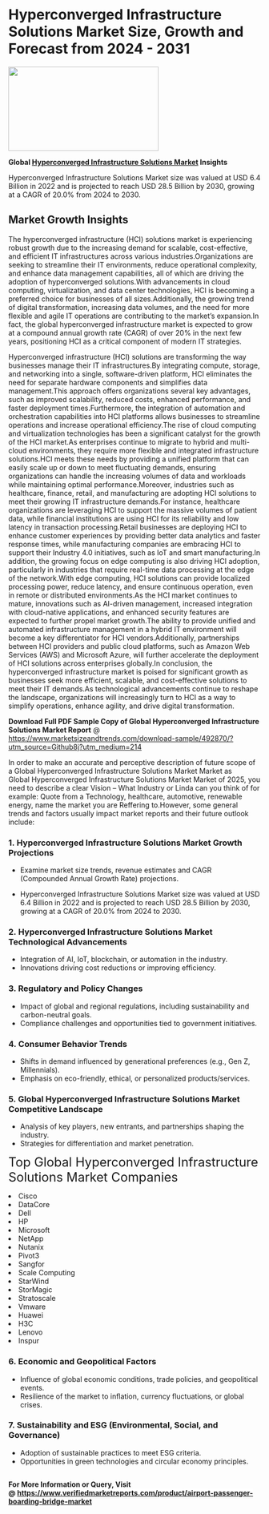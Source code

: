 <H1>Hyperconverged Infrastructure Solutions Market Size, Growth and Forecast from 2024 - 2031</H1><img class="aligncenter size-medium wp-image-584254" src="https://thirdeyenews.in/wp-content/uploads/2024/09/Global-Market-Research-300x168.jpeg" alt="" width="300" height="168" /><p><strong>Global&nbsp;<a href="https://www.marketsizeandtrends.com/download-sample/492870/?utm_source=Github8j?utm_medium=214">Hyperconverged Infrastructure Solutions Market</a> Insights</strong></p><p>Hyperconverged Infrastructure Solutions Market size was valued at USD 6.4 Billion in 2022 and is projected to reach USD 28.5 Billion by 2030, growing at a CAGR of 20.0% from 2024 to 2030.</p><p><h2>Market Growth Insights</h2> <p>The hyperconverged infrastructure (HCI) solutions market is experiencing robust growth due to the increasing demand for scalable, cost-effective, and efficient IT infrastructures across various industries.Organizations are seeking to streamline their IT environments, reduce operational complexity, and enhance data management capabilities, all of which are driving the adoption of hyperconverged solutions.With advancements in cloud computing, virtualization, and data center technologies, HCI is becoming a preferred choice for businesses of all sizes.Additionally, the growing trend of digital transformation, increasing data volumes, and the need for more flexible and agile IT operations are contributing to the market’s expansion.In fact, the global hyperconverged infrastructure market is expected to grow at a compound annual growth rate (CAGR) of over 20% in the next few years, positioning HCI as a critical component of modern IT strategies.</p> <p>Hyperconverged infrastructure (HCI) solutions are transforming the way businesses manage their IT infrastructures.By integrating compute, storage, and networking into a single, software-driven platform, HCI eliminates the need for separate hardware components and simplifies data management.This approach offers organizations several key advantages, such as improved scalability, reduced costs, enhanced performance, and faster deployment times.Furthermore, the integration of automation and orchestration capabilities into HCI platforms allows businesses to streamline operations and increase operational efficiency.The rise of cloud computing and virtualization technologies has been a significant catalyst for the growth of the HCI market.As enterprises continue to migrate to hybrid and multi-cloud environments, they require more flexible and integrated infrastructure solutions.HCI meets these needs by providing a unified platform that can easily scale up or down to meet fluctuating demands, ensuring organizations can handle the increasing volumes of data and workloads while maintaining optimal performance.Moreover, industries such as healthcare, finance, retail, and manufacturing are adopting HCI solutions to meet their growing IT infrastructure demands.For instance, healthcare organizations are leveraging HCI to support the massive volumes of patient data, while financial institutions are using HCI for its reliability and low latency in transaction processing.Retail businesses are deploying HCI to enhance customer experiences by providing better data analytics and faster response times, while manufacturing companies are embracing HCI to support their Industry 4.0 initiatives, such as IoT and smart manufacturing.In addition, the growing focus on edge computing is also driving HCI adoption, particularly in industries that require real-time data processing at the edge of the network.With edge computing, HCI solutions can provide localized processing power, reduce latency, and ensure continuous operation, even in remote or distributed environments.As the HCI market continues to mature, innovations such as AI-driven management, increased integration with cloud-native applications, and enhanced security features are expected to further propel market growth.The ability to provide unified and automated infrastructure management in a hybrid IT environment will become a key differentiator for HCI vendors.Additionally, partnerships between HCI providers and public cloud platforms, such as Amazon Web Services (AWS) and Microsoft Azure, will further accelerate the deployment of HCI solutions across enterprises globally.In conclusion, the hyperconverged infrastructure market is poised for significant growth as businesses seek more efficient, scalable, and cost-effective solutions to meet their IT demands.As technological advancements continue to reshape the landscape, organizations will increasingly turn to HCI as a way to simplify operations, enhance agility, and drive digital transformation.</p> <p><span class=""><strong>Download Full PDF Sample Copy of Global Hyperconverged Infrastructure Solutions Market Report</strong> @ <a href="https://www.marketsizeandtrends.com/download-sample/492870/?utm_source=Github8j?utm_medium=214" target="_blank">https://www.marketsizeandtrends.com/download-sample/492870/?utm_source=Github8j?utm_medium=214</a></span></p><p>In order to make an accurate and perceptive description of future scope of a Global&nbsp;Hyperconverged Infrastructure Solutions Market Market as Global&nbsp;Hyperconverged Infrastructure Solutions Market Market of 2025, you need to describe a clear Vision &ndash; What Industry or Linda can you think of for example: Quote from a Technology, healthcare, automotive, renewable energy, name the market you are Reffering to.However, some general trends and factors usually impact market reports and their future outlook include:</p><h3>1.&nbsp;<strong>Hyperconverged Infrastructure Solutions Market Growth Projections</strong></h3><ul><li>Examine market size trends, revenue estimates and CAGR (Compounded Annual Growth Rate) projections.</li><li><p>Hyperconverged Infrastructure Solutions Market size was valued at USD 6.4 Billion in 2022 and is projected to reach USD 28.5 Billion by 2030, growing at a CAGR of 20.0% from 2024 to 2030.</p></li></ul><h3>2.&nbsp;<strong>Hyperconverged Infrastructure Solutions Market Technological Advancements</strong></h3><ul><li>Integration of AI, IoT, blockchain, or automation in the industry.</li><li>Innovations driving cost reductions or improving efficiency.</li></ul><h3>3.&nbsp;<strong>Regulatory and Policy Changes</strong></h3><ul><li>Impact of global and regional regulations, including sustainability and carbon-neutral goals.</li><li>Compliance challenges and opportunities tied to government initiatives.</li></ul><h3>4.&nbsp;<strong>Consumer Behavior Trends</strong></h3><ul><li>Shifts in demand influenced by generational preferences (e.g., Gen Z, Millennials).</li><li>Emphasis on eco-friendly, ethical, or personalized products/services.</li></ul><h3>5.&nbsp;<strong>Global Hyperconverged Infrastructure Solutions Market Competitive Landscape</strong></h3><ul><li>Analysis of key players, new entrants, and partnerships shaping the industry.</li><li>Strategies for differentiation and market penetration.</li></ul><p data-pm-slice="1 1 []"><span style="color: inherit; font-family: inherit; font-size: 25px;">Top Global Hyperconverged Infrastructure Solutions Market Companies</span></p><div class="" data-test-id=""><p><li>Cisco</li><li> DataCore</li><li> Dell</li><li> HP</li><li> Microsoft</li><li> NetApp</li><li> Nutanix</li><li> Pivot3</li><li> Sangfor</li><li> Scale Computing</li><li> StarWind</li><li> StorMagic</li><li> Stratoscale</li><li> Vmware</li><li> Huawei</li><li> H3C</li><li> Lenovo</li><li> Inspur</li></p></div><h3>6.&nbsp;<strong>Economic and Geopolitical Factors</strong></h3><ul><li>Influence of global economic conditions, trade policies, and geopolitical events.</li><li>Resilience of the market to inflation, currency fluctuations, or global crises.</li></ul><h3>7.&nbsp;<strong>Sustainability and ESG (Environmental, Social, and Governance)</strong></h3><ul><li>Adoption of sustainable practices to meet ESG criteria.</li><li>Opportunities in green technologies and circular economy principles.</li></ul><h2><strong style="font-size: 14px;">For More Information or Query, Visit @&nbsp;</strong><a style="background-color: #ffffff; font-size: 14px;" href="https://www.marketsizeandtrends.com/report/hyperconverged-infrastructure-solutions-market/" target="_blank">https://www.verifiedmarketreports.com/product/airport-passenger-boarding-bridge-market</a></h2>